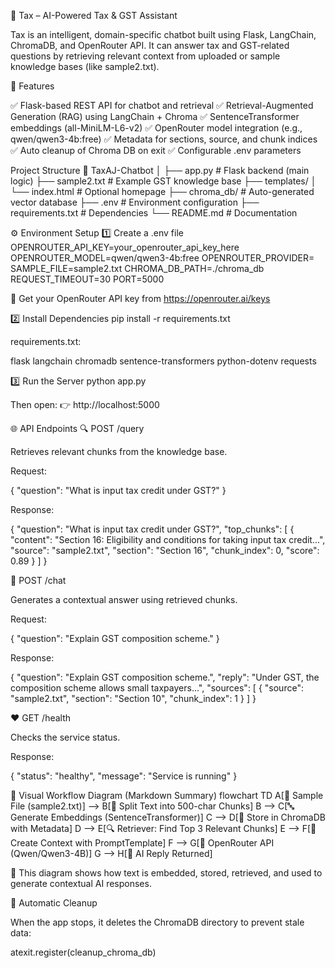 🧾 Tax – AI-Powered Tax & GST Assistant

Tax is an intelligent, domain-specific chatbot built using Flask, LangChain, ChromaDB, and OpenRouter API.
It can answer tax and GST-related questions by retrieving relevant context from uploaded or sample knowledge bases (like sample2.txt).

🚀 Features

✅ Flask-based REST API for chatbot and retrieval
✅ Retrieval-Augmented Generation (RAG) using LangChain + Chroma
✅ SentenceTransformer embeddings (all-MiniLM-L6-v2)
✅ OpenRouter model integration (e.g., qwen/qwen3-4b:free)
✅ Metadata for sections, source, and chunk indices
✅ Auto cleanup of Chroma DB on exit
✅ Configurable .env parameters

 Project Structure
📁 TaxAJ-Chatbot
│
├── app.py                  # Flask backend (main logic)
├── sample2.txt             # Example GST knowledge base
├── templates/
│   └── index.html          # Optional homepage
├── chroma_db/              # Auto-generated vector database
├── .env                    # Environment configuration
├── requirements.txt        # Dependencies
└── README.md               # Documentation

⚙️ Environment Setup
1️⃣ Create a .env file
OPENROUTER_API_KEY=your_openrouter_api_key_here
OPENROUTER_MODEL=qwen/qwen3-4b:free
OPENROUTER_PROVIDER=
SAMPLE_FILE=sample2.txt
CHROMA_DB_PATH=./chroma_db
REQUEST_TIMEOUT=30
PORT=5000


🔑 Get your OpenRouter API key from https://openrouter.ai/keys

2️⃣ Install Dependencies
pip install -r requirements.txt


requirements.txt:

flask
langchain
chromadb
sentence-transformers
python-dotenv
requests

3️⃣ Run the Server
python app.py


Then open:
👉 http://localhost:5000

🌐 API Endpoints
🔍 POST /query

Retrieves relevant chunks from the knowledge base.

Request:

{ "question": "What is input tax credit under GST?" }


Response:

{
  "question": "What is input tax credit under GST?",
  "top_chunks": [
    {
      "content": "Section 16: Eligibility and conditions for taking input tax credit...",
      "source": "sample2.txt",
      "section": "Section 16",
      "chunk_index": 0,
      "score": 0.89
    }
  ]
}

💬 POST /chat

Generates a contextual answer using retrieved chunks.

Request:

{ "question": "Explain GST composition scheme." }


Response:

{
  "question": "Explain GST composition scheme.",
  "reply": "Under GST, the composition scheme allows small taxpayers...",
  "sources": [
    {
      "source": "sample2.txt",
      "section": "Section 10",
      "chunk_index": 1
    }
  ]
}

❤️ GET /health

Checks the service status.

Response:

{
  "status": "healthy",
  "message": "Service is running"
}

🧠 Visual Workflow Diagram (Markdown Summary)
flowchart TD
    A[📄 Sample File (sample2.txt)] --> B[🧩 Split Text into 500-char Chunks]
    B --> C[🔤 Generate Embeddings (SentenceTransformer)]
    C --> D[💾 Store in ChromaDB with Metadata]
    D --> E[🔍 Retriever: Find Top 3 Relevant Chunks]
    E --> F[🧠 Create Context with PromptTemplate]
    F --> G[🤖 OpenRouter API (Qwen/Qwen3-4B)]
    G --> H[💬 AI Reply Returned]
    

🧩 This diagram shows how text is embedded, stored, retrieved, and used to generate contextual AI responses.


🧹 Automatic Cleanup

When the app stops, it deletes the ChromaDB directory to prevent stale data:

atexit.register(cleanup_chroma_db)
